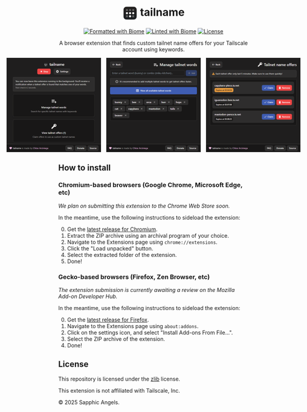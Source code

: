 <div align="center">

# <img align="top" src="assets/icon.png" alt="tailname icon" width="40" /> tailname

[![Formatted with Biome](https://img.shields.io/badge/Formatted_with-Biome-60a5fa?style=flat&logo=biome)](https://biomejs.dev/) 
[![Linted with Biome](https://img.shields.io/badge/Linted_with-Biome-60a5fa?style=flat&logo=biome)](https://biomejs.dev)
[![License](https://img.shields.io/github/license/SapphoSys/tailname?labelColor=black&color=#3f5db3)](https://github.com/SapphoSys/tailname/blob/master/LICENSE)

A browser extension that finds custom tailnet name offers for your Tailscale account using keywords.

<div style="display: flex; justify-content: center; gap: 1em;">
  <img src=".github/assets/1_home.png" alt="Home page" width="250" />
  <img src=".github/assets/2_words.png" alt="Words screen" width="250" />
  <img src=".github/assets/3_offers.png" alt="Offers screen" width="250" />
</div>
</div>

## How to install
### Chromium-based browsers (Google Chrome, Microsoft Edge, etc)
*We plan on submitting this extension to the Chrome Web Store soon.*

In the meantime, use the following instructions to sideload the extension:

0. Get the [latest release for Chromium](https://github.com/SapphoSys/tailname/releases/latest/download/tailname-chrome.zip).
1. Extract the ZIP archive using an archival program of your choice.
2. Navigate to the Extensions page using `chrome://extensions`.
3. Click the "Load unpacked" button.
4. Select the extracted folder of the extension.
5. Done!

### Gecko-based browsers (Firefox, Zen Browser, etc)
*The extension submission is currently awaiting a review on the Mozilla Add-on Developer Hub.*

In the meantime, use the following instructions to sideload the extension:

0. Get the [latest release for Firefox](https://github.com/SapphoSys/tailname/releases/latest/download/tailname-firefox.zip).
1. Navigate to the Extensions page using `about:addons`.
2. Click on the settings icon, and select "Install Add-ons From File...".
3. Select the ZIP archive of the extension.
4. Done!

## License

This repository is licensed under the [zlib](LICENSE) license.

This extension is not affiliated with Tailscale, Inc.

© 2025 Sapphic Angels.